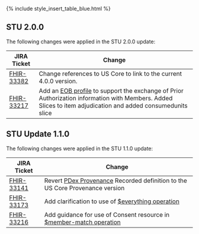 
{% include style_insert_table_blue.html %}

## STU 2.0.0

The following changes were applied in the STU 2.0.0 update:

| JIRA Ticket | Change          |
|------------|-----------------|
| [FHIR-33382](https://jira.hl7.org/browse/FHIR-33382) | Change references to US Core to link to the current 4.0.0 version. |
|[FHIR-33217](https://jira.hl7.org/browse/FHIR-33217)| Add an [EOB profile](/StructureDefinition-pdex-explanationofbenefit.html) to support the exchange of Prior Authorization information with Members.  Added Slices to item adjudication and added consumedunits slice |

## STU Update 1.1.0
The following changes were applied in the STU 1.1.0 update:

| JIRA Ticket | Change         |
|------------|-----------------|
|[FHIR-33141](https://jira.hl7.org/browse/FHIR-33141)|Revert [PDex Provenance](StructureDefinition-pdex-provenance.html) Recorded definition to the US Core Provenance version |
|[FHIR-33173](https://jira.hl7.org/browse/FHIR-33173)|Add clarification to use of [$everything operation](PDexImplementationActorsInteractionsDataPayloadsandMethods.html#patient-everything-via-alternate-secure-transport)|
|[FHIR-33216](https://jira.hl7.org/browse/FHIR-33216)|Add guidance for use of Consent resource in [$member-match operation](PayerToPayerExchange.html#operation-member-match-on-patient)|
